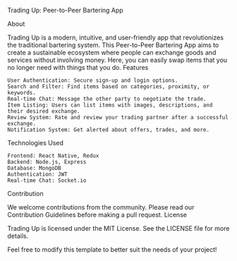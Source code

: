 Trading Up: Peer-to-Peer Bartering App

About

Trading Up is a modern, intuitive, and user-friendly app that revolutionizes the traditional bartering system. This Peer-to-Peer Bartering App aims to create a sustainable ecosystem where people can exchange goods and services without involving money. Here, you can easily swap items that you no longer need with things that you do.
Features

    User Authentication: Secure sign-up and login options.
    Search and Filter: Find items based on categories, proximity, or keywords.
    Real-time Chat: Message the other party to negotiate the trade.
    Item Listing: Users can list items with images, descriptions, and their desired exchange.
    Review System: Rate and review your trading partner after a successful exchange.
    Notification System: Get alerted about offers, trades, and more.

Technologies Used

    Frontend: React Native, Redux
    Backend: Node.js, Express
    Database: MongoDB
    Authentication: JWT
    Real-time Chat: Socket.io

Contribution

We welcome contributions from the community. Please read our Contribution Guidelines before making a pull request.
License

Trading Up is licensed under the MIT License. See the LICENSE file for more details.

Feel free to modify this template to better suit the needs of your project!
